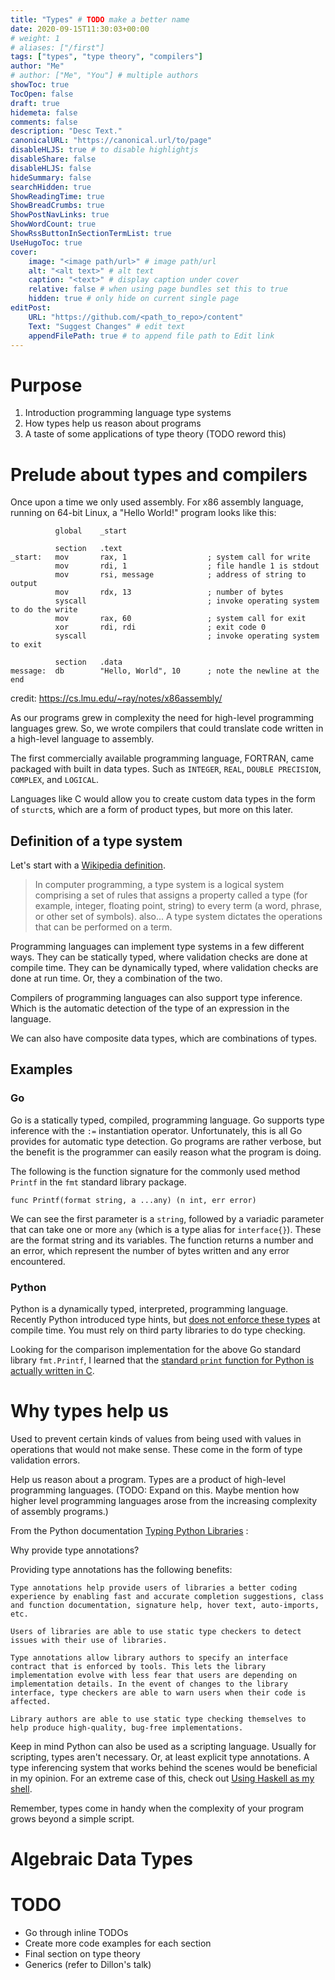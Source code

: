 ```yaml
---
title: "Types" # TODO make a better name
date: 2020-09-15T11:30:03+00:00
# weight: 1
# aliases: ["/first"]
tags: ["types", "type theory", "compilers"]
author: "Me"
# author: ["Me", "You"] # multiple authors
showToc: true
TocOpen: false
draft: true
hidemeta: false
comments: false
description: "Desc Text."
canonicalURL: "https://canonical.url/to/page"
disableHLJS: true # to disable highlightjs
disableShare: false
disableHLJS: false
hideSummary: false
searchHidden: true
ShowReadingTime: true
ShowBreadCrumbs: true
ShowPostNavLinks: true
ShowWordCount: true
ShowRssButtonInSectionTermList: true
UseHugoToc: true
cover:
    image: "<image path/url>" # image path/url
    alt: "<alt text>" # alt text
    caption: "<text>" # display caption under cover
    relative: false # when using page bundles set this to true
    hidden: true # only hide on current single page
editPost:
    URL: "https://github.com/<path_to_repo>/content"
    Text: "Suggest Changes" # edit text
    appendFilePath: true # to append file path to Edit link
---
```


# Purpose

1. Introduction programming language type systems
2. How types help us reason about programs
3. A taste of some applications of type theory (TODO reword this)


# Prelude about types and compilers
Once upon a time we only used assembly. For x86 assembly language, running on 64-bit Linux, a "Hello World!" program looks like this:
```
          global    _start

          section   .text
_start:   mov       rax, 1                  ; system call for write
          mov       rdi, 1                  ; file handle 1 is stdout
          mov       rsi, message            ; address of string to output
          mov       rdx, 13                 ; number of bytes
          syscall                           ; invoke operating system to do the write
          mov       rax, 60                 ; system call for exit
          xor       rdi, rdi                ; exit code 0
          syscall                           ; invoke operating system to exit

          section   .data
message:  db        "Hello, World", 10      ; note the newline at the end
```
credit: https://cs.lmu.edu/~ray/notes/x86assembly/

As our programs grew in complexity the need for high-level programming languages grew. So, we wrote compilers that could translate code written in a high-level language to assembly.

The first commercially available programming language, FORTRAN, came packaged with built in data types. Such as `INTEGER`, `REAL`, `DOUBLE PRECISION`, `COMPLEX`, and `LOGICAL`.

Languages like C would allow you to create custom data types in the form of `sturct`s, which are a form of product types, but more on this later.


## Definition of a type system
Let's start with a [Wikipedia definition](https://en.wikipedia.org/wiki/Type_system).
> In computer programming, a type system is a logical system comprising a set of rules that assigns a property called a type (for example, integer, floating point, string) to every term (a word, phrase, or other set of symbols).
also...
> A type system dictates the operations that can be performed on a term.

Programming languages can implement type systems in a few different ways. They can be statically typed, where validation checks are done at compile time.
They can be dynamically typed, where validation checks are done at run time. Or, they a combination of the two.

Compilers of programming languages can also support type inference. Which is the automatic detection of the type of an expression in the language.

We can also have composite data types, which are combinations of types.

## Examples
### Go
Go is a statically typed, compiled, programming language. Go supports type inference with the `:=` instantiation operator. Unfortunately, this is all Go provides for automatic type detection. Go programs are rather verbose, but the benefit is the programmer can easily reason what the program is doing.

The following is the function signature for the commonly used method `Printf` in the `fmt` standard library package.

```Golang
func Printf(format string, a ...any) (n int, err error)
```

We can see the first parameter is a `string`, followed by a variadic parameter that can take one or more `any` (which is a type alias for `interface{}`). These are the format string and its variables. The function returns a number and an error, which represent the number of bytes written and any error encountered.

### Python
Python is a dynamically typed, interpreted, programming language. Recently Python introduced type hints, but [does not enforce these types](https://docs.python.org/3/library/typing.html) at compile time. You must rely on third party libraries to do type checking.

Looking for the comparison implementation for the above Go standard library `fmt.Printf`, I learned that the [standard `print` function for Python is actually written in C](https://github.com/python/cpython/blob/2.7/Python/bltinmodule.c#L1580).

# Why types help us

Used to prevent certain kinds of values from being used with values in operations that would not make sense. These come in the form of type validation errors.

Help us reason about a program. Types are a product of high-level programming languages. (TODO: Expand on this. Maybe mention how higher level programming languages arose from the increasing complexity of assembly programs.)

From the Python documentation [Typing Python Libraries](https://typing.readthedocs.io/en/latest/source/libraries.html) :

  Why provide type annotations?

  Providing type annotations has the following benefits:

    Type annotations help provide users of libraries a better coding experience by enabling fast and accurate completion suggestions, class and function documentation, signature help, hover text, auto-imports, etc.

    Users of libraries are able to use static type checkers to detect issues with their use of libraries.

    Type annotations allow library authors to specify an interface contract that is enforced by tools. This lets the library implementation evolve with less fear that users are depending on implementation details. In the event of changes to the library interface, type checkers are able to warn users when their code is affected.

    Library authors are able to use static type checking themselves to help produce high-quality, bug-free implementations.

Keep in mind Python can also be used as a scripting language. Usually for scripting, types aren't necessary. Or, at least explicit type annotations. A type inferencing system that works behind the scenes would be beneficial in my opinion. For an extreme case of this, check out [Using Haskell as my shell](https://las.rs/blog/haskell-as-shell.html).

Remember, types come in handy when the complexity of your program grows beyond a simple script.

# Algebraic Data Types

# TODO
- Go through inline TODOs
- Create more code examples for each section
- Final section on type theory
- Generics (refer to Dillon's talk)

